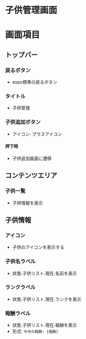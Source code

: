 # 子供管理画面

# 画面項目

## トップバー
### 戻るボタン
- expo標準の戻るボタン

### タイトル
- 子供管理

### 子供追加ボタン
- アイコン: プラスアイコン

#### 押下時
- 子供追加画面に遷移

## コンテンツエリア
### 子供一覧
- 子供情報を表示

## 子供情報
### アイコン
- 子供のアイコンを表示する

### 子供名ラベル
- 状態.子供リスト.現在.名前を表示

### ランクラベル
- 状態.子供リスト.現在.ランクを表示

### 報酬ラベル
- 状態.子供リスト.現在.報酬を表示
- 形式: `今月の報酬: {報酬}`

